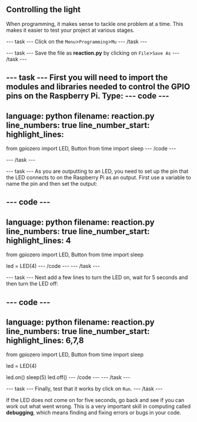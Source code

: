 ## Controlling the light

When programming, it makes sense to tackle one problem at a time. This makes it easier to test your project at various stages.

--- task ---
Click on the  `Menu`>`Programming`>`Mu`
--- /task ---

--- task ---
Save the file as **reaction.py** by clicking on `File`>`Save As`
--- /task ---

--- task ---
First you will need to import the modules and libraries needed to control the GPIO pins on the Raspberry Pi. Type:
--- code ---
---
language: python
filename: reaction.py
line_numbers: true
line_number_start: 
highlight_lines: 
---
from gpiozero import LED, Button
from time import sleep
--- /code ---

--- /task ---

--- task ---
As you are outputting to an LED, you need to set up the pin that the LED connects to on the Raspberry Pi as an output. First use a variable to name the pin and then set the output:

--- code ---
---
language: python
filename: reaction.py
line_numbers: true
line_number_start: 
highlight_lines: 4
---
from gpiozero import LED, Button
from time import sleep

led = LED(4)
--- /code ---
--- /task ---
	
--- task ---
Next add a few lines to turn the LED on, wait for 5 seconds and then turn the LED off:

--- code ---
---
language: python
filename: reaction.py
line_numbers: true
line_number_start: 
highlight_lines: 6,7,8
---
from gpiozero import LED, Button
from time import sleep

led = LED(4)

led.on()
sleep(5)
led.off()
--- /code ---
--- /task ---

--- task ---
Finally, test that it works by click on `Run`.
--- /task ---

If the LED does not come on for five seconds, go back and see if you can work out what went wrong. This is a very important skill in computing called **debugging**, which means finding and fixing errors or bugs in your code.


